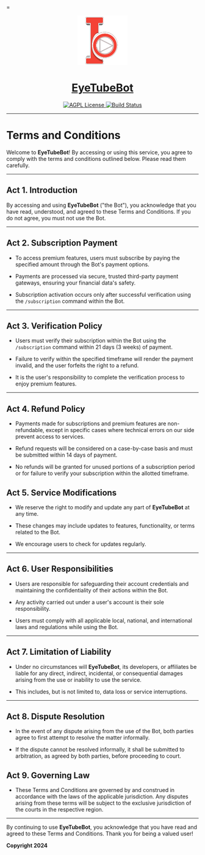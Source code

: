=<p align="center">
  <a href="https://t.me/EyeTubeAiBot">
    <img src="https://github.com/Mickekofi/EyeTubeBot/blob/master/logo.png" alt="Logo" width="130">
  </a>
  <a href = "https://t.me/EyeTubeAiBot">
  <h1 align="center"><strong>EyeTubeBot</strong></h1>
  </a>
  <p align="center">
    <a href="https://t.me/possibilityAI">
      <img src="https://img.shields.io/badge/Join-Community-blue.svg" alt="AGPL License">
    </a>
    <a href="https://wa.me/233505994829?text=*EyeTubeB👁t_From_Github_User_💬Message_:*%20">
      <img src="https://img.shields.io/badge/Contact-Engineers-red.svg" alt="Build Status">
    </a>
  </p>
</p>

---
# Terms and Conditions

Welcome to **EyeTubeBot**! By accessing or using this service, you agree to comply with the terms and conditions outlined below. Please read them carefully.

---

## Act 1. **Introduction**  

By accessing and using **EyeTubeBot** ("the Bot"), you acknowledge that you have read, understood, and agreed to these Terms and Conditions. If you do not agree, you must not use the Bot.

---

## Act 2. **Subscription Payment**  

- To access premium features, users must subscribe by paying the specified amount through the Bot's payment options.  

- Payments are processed via secure, trusted third-party payment gateways, ensuring your financial data's safety.  

- Subscription activation occurs only after successful verification using the `/subscription` command within the Bot.

---

## Act 3. **Verification Policy**  

- Users must verify their subscription within the Bot using the `/subscription` command within 21 days (3 weeks) of payment.  

- Failure to verify within the specified timeframe will render the payment invalid, and the user forfeits the right to a refund.  

- It is the user's responsibility to complete the verification process to enjoy premium features.

---

## Act 4. **Refund Policy**  

- Payments made for subscriptions and premium features are non-refundable, except in specific cases where technical errors on our side prevent access to services.  

- Refund requests will be considered on a case-by-case basis and must be submitted within 14 days of payment.  

- No refunds will be granted for unused portions of a subscription period or for failure to verify your subscription within the allotted timeframe.

## Act 5. **Service Modifications**  

- We reserve the right to modify and update any part of **EyeTubeBot** at any time.

- These changes may include updates to features, functionality, or terms related to the Bot.  

- We encourage users to check for updates regularly.

---

## Act 6. **User Responsibilities**  

- Users are responsible for safeguarding their account credentials and maintaining the confidentiality of their actions within the Bot.  

- Any activity carried out under a user's account is their sole responsibility.  

- Users must comply with all applicable local, national, and international laws and regulations while using the Bot.

---

## Act 7. **Limitation of Liability**  

- Under no circumstances will **EyeTubeBot**, its developers, or affiliates be liable for any direct, indirect, incidental, or consequential damages arising from the use or inability to use the service.  

- This includes, but is not limited to, data loss or service interruptions.

---

## Act 8. **Dispute Resolution**  

- In the event of any dispute arising from the use of the Bot, both parties agree to first attempt to resolve the matter informally.  

- If the dispute cannot be resolved informally, it shall be submitted to arbitration, as agreed by both parties, before proceeding to court.

## Act 9. **Governing Law**  

- These Terms and Conditions are governed by and construed in accordance with the laws of the applicable jurisdiction. Any disputes arising from these terms will be subject to the exclusive jurisdiction of the courts in the respective region.

---

By continuing to use **EyeTubeBot**, you acknowledge that you have read and agreed to these Terms and Conditions. Thank you for being a valued user!

**Copyright 2024**
